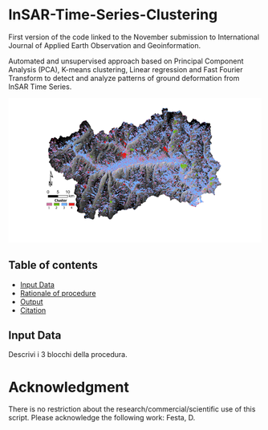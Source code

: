 # InSAR-Time-Series-Clustering
First version of the code linked to the November submission to International Journal of Applied Earth Observation and Geoinformation.

Automated and unsupervised approach based on Principal Component Analysis (PCA), K-means clustering, Linear regression and Fast Fourier Transform to detect and analyze patterns of ground deformation from InSAR Time Series.

![](figures/Picture_1.png)

## Table of contents
- [Input Data](#input-data)
- [Rationale of procedure](#rationale-of-procedure)
- [Output](#output)
- [Citation](#citation)

## Input Data
Descrivi i 3 blocchi della procedura.

# Acknowledgment
There is no restriction about the research/commercial/scientific use of this script. 
Please acknowledge the following work: 
Festa, D.
